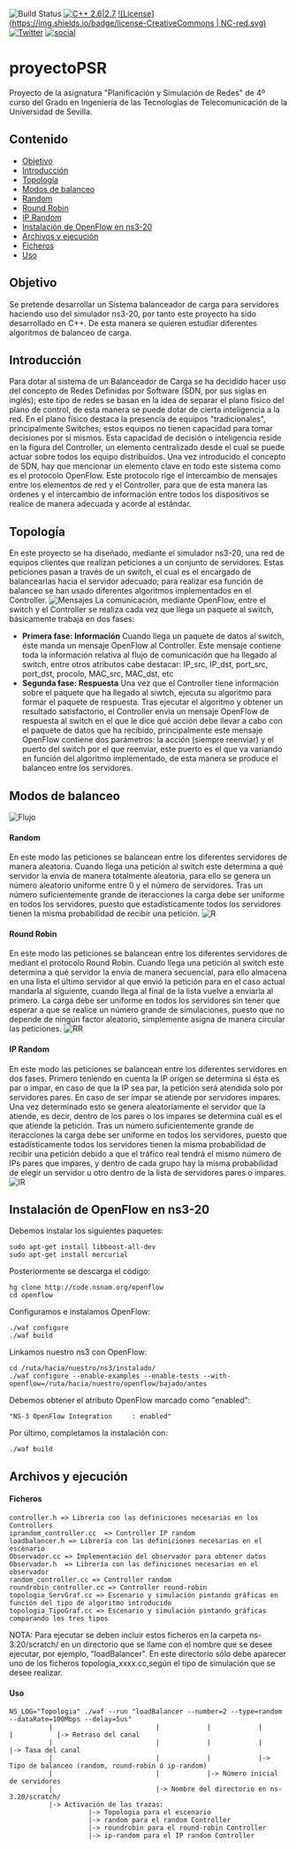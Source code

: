 ![Build Status](https://api.travis-ci.org/stamparm/maltrail.svg?branch=master)
[![C++ 2.6|2.7](https://img.shields.io/badge/C++-14-yellow.svg)](http://www.cplusplus.com/) 
[![License](https://img.shields.io/badge/license-CreativeCommons | NC-red.svg)](http://es.creativecommons.org/blog/licencias/) 
[![Twitter](https://img.shields.io/badge/LinkedIn-Carlos-blue.svg)](https://es.linkedin.com/in/carlosrodriguezhernandez)
[![social](https://img.shields.io/badge/Twitter-carrodher-blue.svg)](https://twitter.com/carrodher)

# proyectoPSR
Proyecto de la asignatura "Planificación y Simulación de Redes" de 4º curso del Grado en Ingeniería de las Tecnologías de Telecomunicación de la Universidad de Sevilla. 

## Contenido
- [Objetivo](#Objetivo)
- [Introducción](#Introducción)
- [Topología](#Topología)
- [Modos de balanceo](#Modos-de-balanceo)
 - [Random](#Random)
 - [Round Robin](#Round-Robin)
 - [IP Random](#IP-Random)
- [Instalación de OpenFlow en ns3-20](#Instalación-de-OpenFlow-en-ns3-20)
- [Archivos y ejecución](#Archivos-y-ejecución)
 - [Ficheros](#Ficheros)
 - [Uso](#Uso)

## Objetivo
Se pretende desarrollar un Sistema balanceador de carga para servidores haciendo uso del simulador ns3-20, por tanto este proyecto ha sido desarrollado en C++. De esta manera se quieren estudiar diferentes algoritmos de balanceo de carga.

## Introducción
Para dotar al sistema de un Balanceador de Carga se ha decidido hacer uso del concepto de Redes Definidas por Software (SDN, por sus siglas en inglés); este tipo de redes se basan en la idea de separar el plano físico del plano de control, de esta manera se puede dotar de cierta inteligencia a la red. 
En el plano físico destaca la presencia de equipos "tradicionales", principalmente Switches; estos equipos no tienen capacidad para tomar decisiones por sí mismos. Esta capacidad de decisión o inteligencia reside en la figura del Controller, un elemento centralizado desde el cual se puede actuar sobre todos los equipo distribuidos. Una vez introducido el concepto de SDN, hay que mencionar un elemento clave en todo este sistema como es el protocolo OpenFlow. Este protocolo rige el intercambio de mensajes entre los elementos de red y el Controller, para que de esta manera las órdenes y el intercambio de información entre todos los dispositivos se realice de manera adecuada y acorde al estándar.

## Topología
En este proyecto se ha diseñado, mediante el simulador ns3-20, una red de equipos clientes que realizan peticiones a un conjunto de servidores. Estas peticiones pasan a través de un switch, el cual es el encargado de balancearlas hacia el servidor adecuado; para realizar esa función de balanceo se han usado diferentes algoritmos implementados en el Controller.
![Mensajes](http://imgur.com/D07cQ91.png)
La comunicación, mediante OpenFlow, entre el switch y el Controller se realiza cada vez que llega un paquete al switch, básicamente trabaja en dos fases:
- **Primera fase: Información**
  Cuando llega un paquete de datos al switch, éste manda un mensaje OpenFlow al Controller. Este mensaje contiene toda la información relativa al flujo de comunicación que ha llegado al switch, entre otros atributos cabe destacar: IP_src, IP_dst, port_src, port_dst, procolo, MAC_src, MAC_dst, etc
- **Segunda fase: Respuesta**
  Una vez que el Controller tiene información sobre el paquete que ha llegado al siwtch, ejecuta su algoritmo para formar el paquete de respuesta. Tras ejecutar el algoritmo y obtener un resultado satisfactorio, el Controller envía un mensaje OpenFlow de respuesta al switch en el que le dice qué acción debe llevar a cabo con el paquete de datos que ha recibido, principalmente este mensaje OpenFlow contiene dos parámetros: la acción (siempre reenviar) y el puerto del switch por el que reenviar, este puerto es el que va variando en función del algoritmo implementado, de esta manera se produce el balanceo entre los servidores.

## Modos de balanceo
![Flujo](http://imgur.com/QuE5eiW.png)
#### Random
En este modo las peticiones se balancean entre los diferentes servidores de manera aleatoria. Cuando llega una petición al switch este determina a qué servidor la envía de manera totalmente aleatoria, para ello se genera un número aleatorio uniforme entre 0 y el número de servidores.
Tras un número suficientemente grande de iteracciones la carga debe ser uniforme en todos los servidores, puesto que estadísticamente todos los servidores tienen la misma probabilidad de recibir una petición.
![R](http://imgur.com/v3iK5V8.png)
#### Round Robin
En este modo las peticiones se balancean entre los diferentes servidores de mediant el protocolo Round Robin. Cuando llega una petición al switch este determina a qué servidor la envía de manera secuencial, para ello almacena en una lista el último servidor al que envió la petición para en el caso actual mandarla al siguiente, cuando llega al final de la lista vuelve a enviarla al primero.
La carga debe ser uniforme en todos los servidores sin tener que esperar a que se realice un número grande de simulaciones, puesto que no depende de ningún factor aleatorio, simplemente asigna de manera circular las peticiones.
![RR](http://imgur.com/K7lbrdA.png)
#### IP Random
En este modo las peticiones se balancean entre los diferentes servidores en dos fases. Primero teniendo en cuenta la IP origen se determina si ésta es par o impar, en caso de que la IP sea par, la petición será atendida solo por servidores pares. En caso de ser impar se atiende por servidores impares. Una vez determinado esto se genera aleatoriamente el servidor que la atiende, es decir, dentro de los pares o los impares se determina cuál es el que atiende la petición.
Tras un número suficientemente grande de iteracciones la carga debe ser uniforme en todos los servidores, puesto que estadísticamente todos los servidores tienen la misma probabilidad de recibir una petición debido a que el tráfico real tendrá el mismo número de IPs pares que impares, y dentro de cada grupo hay la misma probabilidad de elegir un servidor u otro dentro de la lista de servidores pares o impares.
![IR](http://imgur.com/Ya2Vx4y.png)
## Instalación de OpenFlow en ns3-20
Debemos instalar los siguientes paquetes:

    sudo apt-get install libboost-all-dev
    sudo apt-get install mercurial

Posteriormente se descarga el código:

    hg clone http://code.nsnam.org/openflow
    cd openflow

Configuramos e instalamos OpenFlow:

    ./waf configure
    ./waf build

Linkamos nuestro ns3 con OpenFlow:

    cd /ruta/hacia/nuestro/ns3/instalado/
    ./waf configure --enable-examples --enable-tests --with-openflow=/ruta/hacia/nuestro/openflow/bajado/antes

Debemos obtener el atributo OpenFlow marcado como "enabled":

    "NS-3 OpenFlow Integration     : enabled"

Por último, completamos la instalación con:

    ./waf build

## Archivos y ejecución
#### Ficheros

    controller.h => Librería con las definiciones necesarias en los Controllers
    iprandom_controller.cc  => Controller IP random
    loadbalancer.h => Librería con las definiciones necesarias en el escenario
    Observador.cc => Implementación del observador para obtener datos
    Observador.h  => Librería con las definiciones necesarias en el observador
    random_controller.cc => Controller random
    roundrobin_controller.cc => Controller round-robin
    topologia_ServGraf.cc => Escenario y simulación pintando gráficas en función del tipo de algoritmo introducido
    topologia_TipoGraf.cc => Escenario y simulación pintando gráficas comparando los tres tipos

NOTA: Para ejecutar se deben incluir estos ficheros en la carpeta ns-3.20/scratch/ en un directorio que se llame con el nombre que se desee ejecutar, por ejemplo, "loadBalancer". En este directorio sólo debe aparecer uno de los ficheros topologia_xxxx.cc,según el tipo de simulación que se desee realizar.

#### Uso

    NS_LOG="Topologia" ./waf --run "loadBalancer --number=2 --type=random --dataRate=100Mbps --delay=5us"
              |                          |            |            |                |           |-> Retraso del canal
              |                          |            |            |                |-> Tasa del canal
              |                          |            |            |-> Tipo de balanceo (random, round-robin ó ip-random)
              |                          |            |-> Número inicial de servidores
              |                          |-> Nombre del directorio en ns-3.20/scratch/
              |-> Activación de las trazas:
                        |-> Topologia para el escenario
                        |-> random para el random Controller
                        |-> roundrobin para el round-robin Controller
                        |-> ip-random para el IP random Controller
